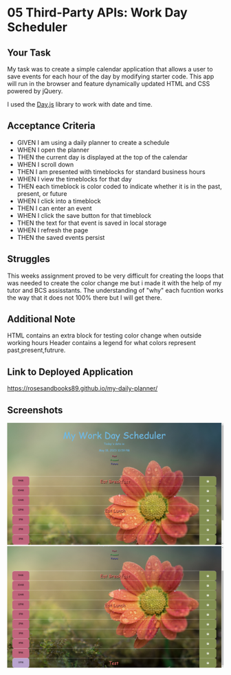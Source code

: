 # 05 Third-Party APIs: Work Day Scheduler

## Your Task

My task was to create a simple calendar application that allows a user to save events for each hour of the day by modifying starter code. This app will run in the browser and feature dynamically updated HTML and CSS powered by jQuery.

I used the [Day.js](https://day.js.org/en/) library to work with date and time. 

## Acceptance Criteria

* GIVEN I am using a daily planner to create a schedule
* WHEN I open the planner
* THEN the current day is displayed at the top of the calendar
* WHEN I scroll down
* THEN I am presented with timeblocks for standard business hours
* WHEN I view the timeblocks for that day
* THEN each timeblock is color coded to indicate whether it is in the past, present, or future
* WHEN I click into a timeblock
* THEN I can enter an event
* WHEN I click the save button for that timeblock
* THEN the text for that event is saved in local storage
* WHEN I refresh the page
* THEN the saved events persist

## Struggles
This weeks assignment proved to be very difficult for creating the loops that was needed to create the color change me but i made it with the help of my tutor and BCS assisstants. The understanding of "why" each fucntion works the way that it does not 100% there but I will get there.  

## Additional Note
HTML contains an extra block for testing color change when outside working hours
Header contains a legend for what colors represent past,present,futrure.

## Link to Deployed Application

https://rosesandbooks89.github.io/my-daily-planner/

## Screenshots
![alt text](./assets/images/image1.png)
![alt text](./assets/images/image2.png)